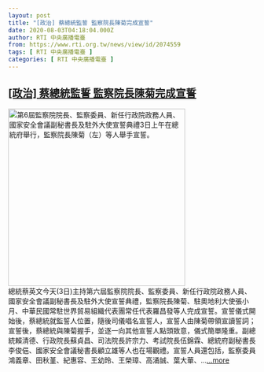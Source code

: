 ```yaml
---
layout: post
title: "[政治] 蔡總統監誓 監察院長陳菊完成宣誓"
date: 2020-08-03T04:18:04.000Z
author: RTI 中央廣播電臺
from: https://www.rti.org.tw/news/view/id/2074559
tags: [ RTI 中央廣播電臺 ]
categories: [ RTI 中央廣播電臺 ]
---
```

<!--1596428284000-->
[[政治] 蔡總統監誓 監察院長陳菊完成宣誓](https://www.rti.org.tw/news/view/id/2074559)
------

<div>
<img src="https://static.rti.org.tw/assets/thumbnails/2020/08/03/20200803000011M.jpg" width="360" alt="第6屆監察院院長、監察委員、新任行政院政務人員、國家安全會議副秘書長及駐外大使宣誓典禮3日上午在總統府舉行，監察院長陳菊（左）等人舉手宣誓。" title="第6屆監察院院長、監察委員、新任行政院政務人員、國家安全會議副秘書長及駐外大使宣誓典禮3日上午在總統府舉行，監察院長陳菊（左）等人舉手宣誓。"><br>總統蔡英文今天(3日)主持第六屆監察院院長、監察委員、新任行政院政務人員、國家安全會議副秘書長及駐外大使宣誓典禮，監察院長陳菊、駐奧地利大使張小月、中華民國常駐世界貿易組織代表團常任代表羅昌發等人完成宣誓。宣誓儀式開始後，蔡總統就監誓人位置，隨後司儀唱名宣誓人，宣誓人由陳菊帶領宣讀誓詞；宣誓後，蔡總統與陳菊握手，並逐一向其他宣誓人點頭致意，儀式簡單隆重。副總統賴清德、行政院長蘇貞昌、司法院長許宗力、考試院長伍錦霖、總統府副秘書長李俊俋、國家安全會議秘書長顧立雄等人也在場觀禮。宣誓人員還包括，監察委員鴻義章、田秋堇、紀惠容、王幼玲、王榮璋、高涌誠、葉大華、...<a target="_blank" href="https://www.rti.org.tw/news/view/id/2074559">...more</a>
</div>
